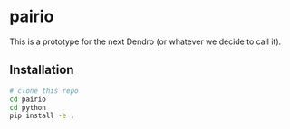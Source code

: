# pairio

This is a prototype for the next Dendro (or whatever we decide to call it).

## Installation

```bash
# clone this repo
cd pairio
cd python
pip install -e .
```